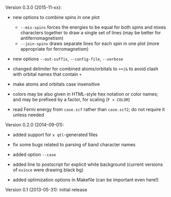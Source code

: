 Version 0.3.0 (2015-11-xx):

 * new options to combine spins in one plot
   * `--mix-spins` forces the energies to be equal for both spins and
     mixes characters together to draw a single set of lines
     (may be better for antiferromagnetism)
   * `--join-spins` draws separate lines for each spin in one plot
     (more appropriate for ferromagnetism)

 * new options `--out-suffix`, `--config-file`, `--verbose`

 * changed delimiter for combined atoms/orbitals to `++|&` to avoid
   clash with orbital names that contain `+`

 * make atoms and orbitals case insensitive

 * colors may be also given in HTML-style hex notation or color names;
   and may be prefixed by a factor, for scaling (`F × COLOR`)

 * read Fermi energy from `case.scf` rather than `case.scf2`; do not
   require it unless needed


Version 0.2.0 (2014-09-01):

 * added support for `x qtl`-generated files

 * fix some bugs related to parsing of band character names

 * added option `--case`

 * added line to postscript for explicit white background
   (current versions of `evince` were drawing black bg)

 * added optimization options in Makefile (can be important even here!)


Version 0.1 (2013-05-31): initial release
